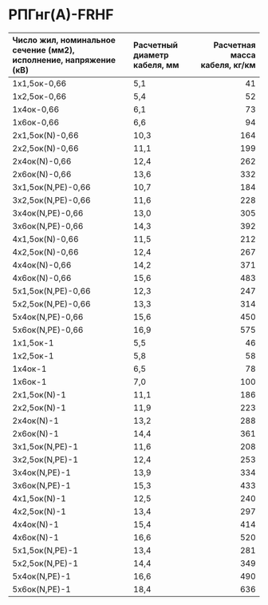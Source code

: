 # РПГнг(А)-FRHF

| Число жил, номинальное сечение (мм2), исполнение, напряжение (кВ)   | Расчетный диаметр кабеля, мм   |   Расчетная масса кабеля, кг/км |
|:--------------------------------------------------------------------|:-------------------------------|--------------------------------:|
| 1х1,5ок-0,66                                                        | 5,1                            |                              41 |
| 1х2,5ок-0,66                                                        | 5,4                            |                              52 |
| 1х4ок-0,66                                                          | 6,1                            |                              73 |
| 1х6ок-0,66                                                          | 6,6                            |                              94 |
| 2х1,5ок(N)-0,66                                                     | 10,3                           |                             164 |
| 2х2,5ок(N)-0,66                                                     | 11,1                           |                             199 |
| 2х4ок(N)-0,66                                                       | 12,4                           |                             262 |
| 2х6ок(N)-0,66                                                       | 13,6                           |                             332 |
| 3х1,5ок(N,PE)-0,66                                                  | 10,7                           |                             184 |
| 3х2,5ок(N,PE)-0,66                                                  | 11,6                           |                             228 |
| 3х4ок(N,PE)-0,66                                                    | 13,0                           |                             305 |
| 3х6ок(N,PE)-0,66                                                    | 14,3                           |                             392 |
| 4х1,5ок(N)-0,66                                                     | 11,5                           |                             212 |
| 4х2,5ок(N)-0,66                                                     | 12,4                           |                             267 |
| 4х4ок(N)-0,66                                                       | 14,2                           |                             371 |
| 4х6ок(N)-0,66                                                       | 15,6                           |                             483 |
| 5х1,5ок(N,PE)-0,66                                                  | 12,3                           |                             247 |
| 5х2,5ок(N,PE)-0,66                                                  | 13,3                           |                             314 |
| 5х4ок(N,PE)-0,66                                                    | 15,6                           |                             450 |
| 5х6ок(N,PE)-0,66                                                    | 16,9                           |                             575 |
| 1х1,5ок-1                                                           | 5,5                            |                              46 |
| 1х2,5ок-1                                                           | 5,8                            |                              58 |
| 1х4ок-1                                                             | 6,5                            |                              78 |
| 1х6ок-1                                                             | 7,0                            |                             100 |
| 2х1,5ок(N)-1                                                        | 11,1                           |                             186 |
| 2х2,5ок(N)-1                                                        | 11,9                           |                             223 |
| 2х4ок(N)-1                                                          | 13,2                           |                             288 |
| 2х6ок(N)-1                                                          | 14,4                           |                             361 |
| 3х1,5ок(N,PE)-1                                                     | 11,6                           |                             208 |
| 3х2,5ок(N,PE)-1                                                     | 12,4                           |                             253 |
| 3х4ок(N,PE)-1                                                       | 13,9                           |                             334 |
| 3х6ок(N,PE)-1                                                       | 15,3                           |                             433 |
| 4х1,5ок(N)-1                                                        | 12,5                           |                             240 |
| 4х2,5ок(N)-1                                                        | 13,4                           |                             297 |
| 4х4ок(N)-1                                                          | 15,4                           |                             414 |
| 4х6ок(N)-1                                                          | 16,6                           |                             520 |
| 5х1,5ок(N,PE)-1                                                     | 13,4                           |                             281 |
| 5х2,5ок(N,PE)-1                                                     | 14,4                           |                             349 |
| 5х4ок(N,PE)-1                                                       | 16,6                           |                             490 |
| 5х6ок(N,PE)-1                                                       | 18,4                           |                             636 |